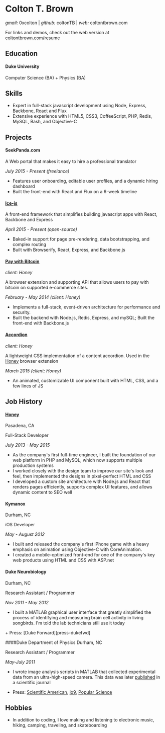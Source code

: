 # Colton T. Brown
*gmail:* 0xcolton | 
*github:* coltonTB | 
*web:* coltontbrown.com

<div class="pdf-only site-plug">
For links and demos, check out the web version at coltontbrown.com/resume
</div>

## Education

#### Duke University

Computer Science (BA) + Physics (BA)


## Skills

+ Expert in full-stack javascript development using Node, Express, Backbone, React and Flux
+ Extensive experience with HTML5, CSS3, CoffeeScript, PHP, Redis, MySQL, Bash, and Objective-C


## Projects

#### SeekPanda.com
A Web portal that makes it easy to hire a professional translator

*July 2015 - Present (freelance)*

+ Features user onboarding, editable user profiles, and a dynamic hiring dashboard
+ Built the front-end with React and Flux on a 6-week timeline


#### [Ice-js](http://coltonTB.github.io/ice-js)
A front-end framework that simplifies building javascript apps with React, Backbone and Express

*April 2015 - Present* <span class="pdf-only">*(open-source)*</span>

+ Baked-in support for page pre-rendering, data bootstrapping, and complex routing
+ Built with Browserify, React, Express, and Backbone.js


#### [Pay with Bitcoin](https://github.com/coltonTB/pay-with-bitcoin)
<span class="site-only">*client: Honey*</span>

A browser extension and supporting API that allows users to pay with bitcoin on supported e-commerce sites.

*February - May 2014* <span class="pdf-only">*(client: Honey)*</span>

+ Implements a full-stack, event-driven architecture for performance and security. 
+ Built the backend with Node.js, Redis, Express, and mySQL; Built the front-end with Backbone.js

#### [Accordion](http://coltonTB.github.io/accordion)
<span class="site-only">*client: Honey*</span>

A lightweight CSS implementation of a content accordion. Used in the [Honey][honey-chstore] browser extension

*March 2015* <span class="pdf-only">*(client: Honey)*</span>

+ An animated, customizable UI component built with HTML, CSS, and a few lines of JS

## Job History

#### [Honey][honey-home]
Pasadena, CA

Full-Stack Developer

*July 2013 - May 2015*

+ As the company's first full-time engineer, I built the foundation of our web platform in PHP and MySQL, which now supports multiple production systems
+ I worked closely with the design team to improve our site's look and feel, then implemented the designs in pixel-perfect HTML and CSS
+ I developed a custom site architecture with Node.js and React that renders pages efficiently, supports complex UI features, and allows dynamic content to SEO well

#### Kymanox
Durham, NC

iOS Developer

*May - August 2012*

+ I built and released the company's first iPhone game with a heavy emphasis on animation using Objective-C with CoreAnimation.
+ I created a mobile-optimized front-end for one of the company's key web products using HTML and CSS with ASP.net

#### Duke Neurobiology
Durham, NC

Research Assistant / Programmer

*Nov 2011 - May 2012*

+ I built a MATLAB graphical user interface that greatly simplified the process of identifying and measuring brain cell activity in living songbirds. I'm told the lab technicians still use it today

<div class="site-only">
+ Press: [Duke Forward][press-dukefwd]


####Duke Department of Physics
Durham, NC 

Research Assistant / Programmer

*May-July 2011*

+ I wrote image analysis scripts in MATLAB that collected experimental data from an ultra-high-speed camera. This data was later [published][press-scireview] in a scientific journal

+ Press: [Scientific American][press-sciam], [io9][press-io9], [Popular Science][press-popsci]
</div>

## Hobbies
+ In addition to coding, I love making and listening to electronic music, hiking, camping, traveling, and skateboarding

[honey-home]: http://joinhoney.com
[honey-chstore]: https://chrome.google.com/webstore/detail/honey/bmnlcjabgnpnenekpadlanbbkooimhnj?hl=en-US
[press-dukefwd]: http://dukeforward.duke.edu/news/duke-neurobiologist-richard-mooney-reveals-some-surprising-parallels-betwee
[press-sciam]: http://www.scientificamerican.com/podcast/episode/granular-materials-could-thwart-missiles/
[press-io9]: http://io9.com/new-missile-study-reveals-a-terrible-setback-in-fight-a-1697060546
[press-popsci]: http://www.popsci.com/physics-proves-grainy-soil-good-stopping-missiles?dom=tw&src=SOC
[press-scireview]: http://journals.aps.org/prl/abstract/10.1103/PhysRevLett.114.144502